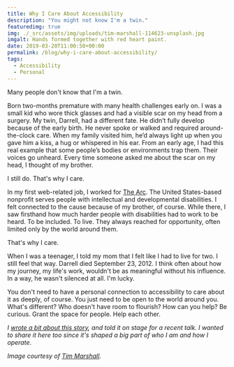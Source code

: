 ```yaml
---
title: Why I Care About Accessibility
description: "You might not know I'm a twin."
featuredimg: true
img: ./_src/assets/img/uploads/tim-marshall-114623-unsplash.jpg
imgalt: Hands formed together with red heart paint.
date: 2019-03-20T11:00:50+00:00
permalink: /blog/why-i-care-about-accessibility/
tags:
  - Accessibility
  - Personal
---
```


Many people don't know that I'm a twin.

Born two-months premature with many health challenges early on. I was a small kid who wore thick glasses and had a visible scar on my head from a surgery. My twin, Darrell, had a different fate. He didn’t fully develop because of the early birth. He never spoke or walked and required around-the-clock care. When my family visited him, he’d always light up when you gave him a kiss, a hug or whispered in his ear. From an early age, I had this real example that some people’s bodies or environments trap them. Their voices go unheard. Every time someone asked me about the scar on my head, I thought of my brother.

I still do. That's why I care.

In my first web-related job, I worked for [The Arc](https://www.thearc.org/). The United States-based nonprofit serves people with intellectual and developmental disabilities. I felt connected to the cause because of my brother, of course. While there, I saw firsthand how much harder people with disabilities had to work to be heard. To be included. To live. They always reached for opportunity, often limited only by the world around them.

That's why I care.

When I was a teenager, I told my mom that I felt like I had to live for two. I still feel that way. Darrell died September 23, 2012. I think often about how my journey, my life's work, wouldn't be as meaningful without his influence. In a way, he wasn't silenced at all. I'm lucky.

You don't need to have a personal connection to accessibility to care about it as deeply, of course. You just need to be open to the world around you. What's different? Who doesn't have room to flourish? How can you help? Be curious. Grant the space for people. Help each other.

_I_ [_wrote a bit about this story_](https://automattic.design/2019/02/03/inclusive-design-whose-opportunity-is-it/)_, and told it on stage for a recent talk. I wanted to share it here too since it's shaped a big part of who I am and how I operate_.

_Image courtesy of_ [_Tim Marshall_](https://unsplash.com/photos/cAtzHUz7Z8g).
